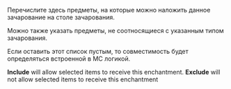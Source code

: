 Перечислите здесь предметы, на которые можно наложить данное зачарование на столе зачарования.

Можно также указать предметы, не соотносящиеся с указанным типом зачарования.

Если оставить этот список пустым, то совместимость будет определяться встроенной в MC логикой.

**Include** will allow selected items to receive this enchantment. **Exclude** will not allow selected items to receive this enchantment
